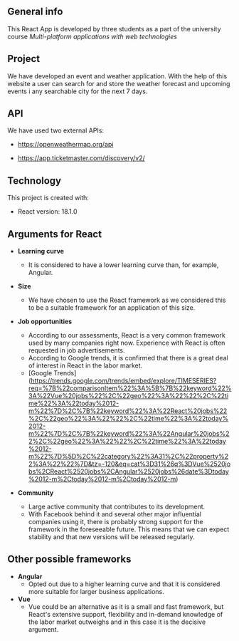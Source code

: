 ## General info
This React App is developed by three students as a part of the university course *Multi-platform applications with web technologies* 

## Project
We have developed an event and weather application. With the help of this website a user can search for and store the weather forecast and upcoming events i any searchable city for the next 7 days.

## API
We have used two external APIs:

* https://openweathermap.org/api

* https://app.ticketmaster.com/discovery/v2/

## Technology
This project is created with:
* React version: 18.1.0

## Arguments for React
* **Learning curve** 
    * It is considered to have a lower learning curve than, for example, Angular.
* **Size** 
    * We have chosen to use the React framework as we considered this to be a suitable framework for an application of this size.
* **Job opportunities** 
    * According to our assessments, React is a very common framework used by many companies right now. Experience with React is often requested in job advertisements.
    * According to Google trends, it is confirmed that there is a great deal of interest in React in the labor market.
    * [Google Trends] (https://trends.google.com/trends/embed/explore/TIMESERIES?req=%7B%22comparisonItem%22%3A%5B%7B%22keyword%22%3A%22Vue%20jobs%22%2C%22geo%22%3A%22%22%2C%22time%22%3A%22today%2012-m%22%7D%2C%7B%22keyword%22%3A%22React%20jobs%22%2C%22geo%22%3A%22%22%2C%22time%22%3A%22today%2012-m%22%7D%2C%7B%22keyword%22%3A%22Angular%20jobs%22%2C%22geo%22%3A%22%22%2C%22time%22%3A%22today%2012-m%22%7D%5D%2C%22category%22%3A31%2C%22property%22%3A%22%22%7D&tz=-120&eq=cat%3D31%26q%3DVue%2520jobs%2CReact%2520jobs%2CAngular%2520jobs%26date%3Dtoday%2012-m%2Ctoday%2012-m%2Ctoday%2012-m)

* **Community**
    * Large active community that contributes to its development.
    * With Facebook behind it and several other major influential companies using it, there is probably strong support for the framework in the foreseeable future. This means that we can expect stability and that new versions will be released regularly.

## Other possible frameworks
* **Angular**
    * Opted out due to a higher learning curve and that it is considered more suitable for larger business applications.
* **Vue**
    * Vue could be an alternative as it is a small and fast framework, but React's extensive support, flexibility and in-demand knowledge of the labor market outweighs and in this case it is the decisive argument.